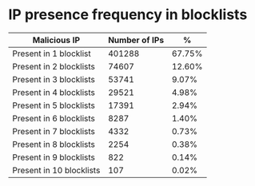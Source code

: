 # IP presence frequency in blocklists
| Malicious IP | Number of IPs | % |
|----|----|----|
| Present in 1 blocklist | 401288 | 67.75% |
| Present in 2 blocklists | 74607 | 12.60% |
| Present in 3 blocklists | 53741 | 9.07% |
| Present in 4 blocklists | 29521 | 4.98% |
| Present in 5 blocklists | 17391 | 2.94% |
| Present in 6 blocklists | 8287 | 1.40% |
| Present in 7 blocklists | 4332 | 0.73% |
| Present in 8 blocklists | 2254 | 0.38% |
| Present in 9 blocklists | 822 | 0.14% |
| Present in 10 blocklists | 107 | 0.02% |
